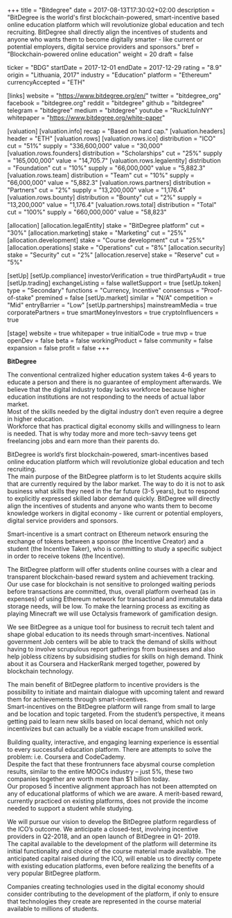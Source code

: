 +++
title = "Bitdegree"
date = 2017-08-13T17:30:02+02:00
description = "BitDegree is the world's first blockchain-powered, smart-incentive based online education platform which will revolutionize global education and tech recruiting. BitDegree shall directly align the incentives of students and anyone who wants them to become digitally smarter - like current or potential employers, digital service providers and sponsors."
bref = "Blockchain-powered online education"
weight = 20
draft = false

ticker = "BDG"
startDate = 2017-12-01
endDate = 2017-12-29
rating = "8.9"
origin = "Lithuania, 2017"
industry = "Education"
platform = "Ethereum"
currencyAccepted = "ETH"

[links]
  website = "https://www.bitdegree.org/en/"
  twitter = "bitdegree_org"
  facebook = "bitdegree.org"
  reddit = "bitdegree"
  github = "bitdegree"
  telegram = "bitdegree"
  medium = "bitdegree"
  youtube = "RuckLtuInNY"
  whitepaper = "https://www.bitdegree.org/white-paper"

[valuation]
  [valuation.info]
    recap = "Based on hard cap."
  [valuation.headers]
    header = "ETH"
  [valuation.rows]
    [valuation.rows.ico]
      distribution = "ICO"
      cut = "51%"
      supply = "336,600,000"
      value = "30,000"
    [valuation.rows.founders]
      distribution = "Scholarships"
      cut = "25%"
      supply = "165,000,000"
      value = "14,705.7"
    [valuation.rows.legalentity]
      distribution = "Foundation"
      cut = "10%"
      supply = "66,000,000"
      value = "5,882.3"
    [valuation.rows.team]
      distribution = "Team"
      cut = "10%"
      supply = "66,000,000"
      value = "5,882.3"
    [valuation.rows.partners]
      distribution = "Partners"
      cut = "2%"
      supply = "13,200,000"
      value = "1,176.4"
    [valuation.rows.bounty]
      distribution = "Bounty"
      cut = "2%"
      supply = "13,200,000"
      value = "1,176.4"
    [valuation.rows.total]
      distribution = "Total"
      cut = "100%"
      supply = "660,000,000"
      value = "58,823"

[allocation]
  [allocation.legalEntity]
    stake = "BitDegree platform"
    cut = "30%"
  [allocation.marketing]
    stake = "Marketing"
    cut = "25%"
  [allocation.development]
    stake = "Course development"
    cut = "25%"
  [allocation.operations]
    stake = "Operations"
    cut = "8%"
  [allocation.security]
    stake = "Security"
    cut = "2%"
  [allocation.reserve]
    stake = "Reserve"
    cut = "5%"


[setUp]
  [setUp.compliance]
    investorVerification = true
    thirdPartyAudit = true
  [setUp.trading]
    exchangeListing = false
    walletSupport = true
  [setUp.token]
    type = "Secondary"
    functions = "Currency, Incentive"
    consensus = "Proof-of-stake"
    premined = false
  [setUp.market]
    similar = "N/A"
    competition = "Mid"
    entryBarrier = "Low"
  [setUp.partnerships]
    mainstreamMedia = true
    corporatePartners = true
    smartMoneyInvestors = true
    cryptoInfluencers = true

[stage]
  website = true
  whitepaper = true
  initialCode = true
  mvp = true
  openDev = false
  beta = false
  workingProduct = false
  community = false
  expansion = false
  profit = false
+++

**BitDegree**

The conventional centralized higher education system takes 4-6 years to educate a person and there
is no guarantee of employment afterwards. We believe that the digital industry today lacks workforce
because higher education institutions are not responding to the needs of actual labor market.  
Most of the skills needed by the digital industry don’t even require a degree in higher education.  
Workforce that has practical digital economy skills and willingness to learn is needed. That is why today more and more tech-savvy teens get freelancing jobs and earn more than their parents do.

BitDegree is world’s first blockchain-powered, smart-incentives based online education platform
which will revolutionize global education and tech recruiting.  
The main purpose of the BitDegree
platform is to let Students acquire skills that are currently required by the labor market. The way to do
it is not to ask business what skills they need in the far future (3-5 years), but to respond to explicitly
expressed skilled labor demand quickly. BitDegree will directly align the incentives of students and
anyone who wants them to become knowledge workers in digital economy - like current or potential
employers, digital service providers and sponsors.  

Smart-incentive is a smart contract on Ethereum
network ensuring the exchange of tokens between a sponsor (the Incentive Creator) and a student
(the Incentive Taker), who is committing to study a specific subject in order to receive tokens (the
Incentive).  

The BitDegree platform will offer students online courses with a clear and transparent
blockchain-based reward system and achievement tracking. Our use case for blockchain is not
sensitive to prolonged waiting periods before transactions are committed, thus, overall platform
overhead (as in expenses) of using Ethereum network for transactional and immutable data storage
needs, will be low. To make the learning process as exciting as playing Minecraft we will use Octalysis
framework of gamification design.


We see BitDegree as a unique tool for business to recruit tech talent and shape global education to its
needs through smart-incentives. National government Job centers will be able to track the demand of
skills without having to involve scrupulous report gatherings from businesses and also help jobless
citizens by subsidising studies for skills on high demand. Think about it as Coursera and HackerRank
merged together, powered by blockchain technology.  

 The main benefit of BitDegree platform to
incentive providers is the possibility to initiate and maintain dialogue with upcoming talent and
reward them for achievements through smart-incentives.  
Smart-incentives on the BitDegree platform
will range from small to large and be location and topic targeted. From the student’s perspective, it
means getting paid to learn new skills based on local demand, which not only incentivizes but can
actually be a viable escape from unskilled work.


Building quality, interactive, and engaging learning experience is essential to every successful
education platform. There are attempts to solve the problem: i.e. Coursera and CodeCademy.  
Despite
the fact that these frontrunners face abysmal course completion results, similar to the entire MOOCs
industry – just 5%, these two companies together are worth more than $1 billion today.  
Our proposed 
5
incentive alignment approach has not been attempted on any of educational platforms of which we
are aware. A merit-based reward, currently practiced on existing platforms, does not provide the
income needed to support a student while studying.


We will pursue our vision to develop the BitDegree platform regardless of the ICO’s outcome. 
 We
anticipate a closed-test, involving incentive providers in Q2-2018, and an open launch of BitDegree in
Q1- 2019.  
The capital available to the development of the platform will determine its initial functionality
and choice of the course material made available. The anticipated capital raised during the ICO, will
enable us to directly compete with existing education platforms, even before realizing the benefits
of a very popular BitDegree platform. 

Companies creating technologies used in the digital economy
should consider contributing to the development of the platform, if only to ensure that technologies
they create are represented in the course material available to millions of students.
